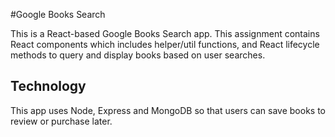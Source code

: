 #Google Books Search

This is a React-based Google Books Search app. This assignment contains React components which includes helper/util functions, and React lifecycle methods to query and display books based on user searches. 

## Technology
This app uses Node, Express and MongoDB so that users can save books to review or purchase later.


